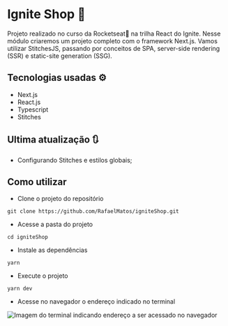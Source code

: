 # Ignite Shop 🛒
Projeto realizado no curso da Rocketseat🚀 na trilha React do Ignite. Nesse módulo criaremos um projeto completo com o framework Next.js. Vamos utilizar StitchesJS, passando por conceitos de SPA, server-side rendering (SSR) e static-site generation (SSG).

<!-- <img src='./tela.gif' alt='git da tela da aplicação Dt Money'> -->

## Tecnologias usadas ⚙
  - Next.js
  - React.js
  - Typescript
  - Stitches
  

## Ultima atualização 🔃
- Configurando Stitches e estilos globais;

## Como utilizar
- Clone o projeto do repositório
```
git clone https://github.com/RafaelMatos/igniteShop.git
```
- Acesse a pasta do projeto
```
cd igniteShop
```
- Instale as dependências 
```
yarn
```
<!-- - Execute o JSON Server
```
yarn dev:server
``` -->
- Execute o projeto
```
yarn dev
```

- Acesse no navegador o endereço indicado no terminal

<img src='./screenshots/endereco.png' alt='Imagem do terminal indicando endereço a ser acessado no navegador'>
